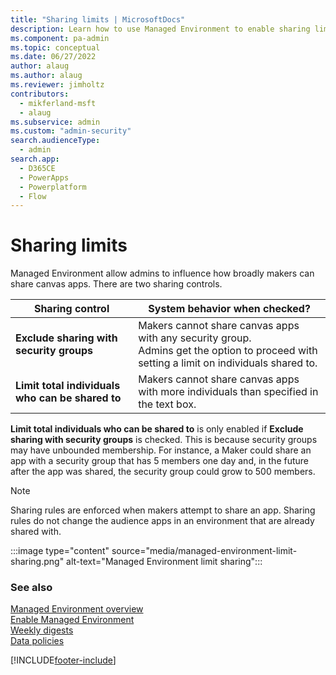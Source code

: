 ```yaml
---
title: "Sharing limits | MicrosoftDocs"
description: Learn how to use Managed Environment to enable sharing limits.
ms.component: pa-admin
ms.topic: conceptual
ms.date: 06/27/2022
author: alaug 
ms.author: alaug
ms.reviewer: jimholtz
contributors:
  - mikferland-msft
  - alaug 
ms.subservice: admin
ms.custom: "admin-security"
search.audienceType: 
  - admin
search.app:
  - D365CE
  - PowerApps
  - Powerplatform
  - Flow
---
```

# Sharing limits 

<!-- https://go.microsoft.com/fwlink/?linkid=2194484 -->

Managed Environment allow admins to influence how broadly makers can share canvas apps. There are two sharing controls.  

|Sharing control   |System behavior when checked?   |
|---------|---------|
|**Exclude sharing with security groups**      | Makers cannot share canvas apps with any security group. <br />Admins get the option to proceed with setting a limit on  individuals shared to.          |
|**Limit total individuals who can be shared to**     |  Makers cannot share canvas apps with more individuals than specified in the text box.        |

**Limit total individuals who can be shared to** is only enabled if **Exclude sharing with security groups** is checked. This is because security groups may have unbounded membership. For instance, a Maker could share an app with a security group that has 5 members one day and, in the future after the app was shared, the security group could grow to 500 members.  

> [!NOTE]
> Sharing rules are enforced when makers attempt to share an app. Sharing rules do not change the audience apps in an environment that are already shared with.  

:::image type="content" source="media/managed-environment-limit-sharing.png" alt-text="Managed Environment limit sharing":::


### See also  
[Managed Environment overview](managed-environment-overview.md) <br />
[Enable Managed Environment](managed-environment-enable.md) <br />
[Weekly digests](managed-environment-weekly-digests.md) <br />
[Data policies](managed-environment-data-policies.md)




[!INCLUDE[footer-include](../includes/footer-banner.md)]

